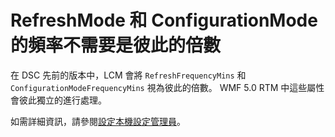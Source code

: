 # RefreshMode 和 ConfigurationMode 的頻率不需要是彼此的倍數

在 DSC 先前的版本中，LCM 會將 `RefreshFrequencyMins` 和 `ConfigurationModeFrequencyMins` 視為彼此的倍數。 WMF 5.0 RTM 中這些屬性會彼此獨立的進行處理。 

如需詳細資訊，請參閱[設定本機設定管理員](https://msdn.microsoft.com/powershell/dsc/metaconfig)。

<!--HONumber=Aug16_HO3-->


